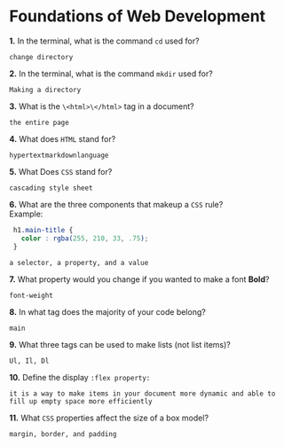# Foundations of Web Development

**1.** In the terminal, what is the command `cd` used for?
<!-- enter you answer in the space below -->
```
change directory
```

**2.** In the terminal, what is the command `mkdir` used for?
<!-- enter you answer in the space below -->
```
Making a directory
```

**3.** What is the `\<html>\</html>` tag in a document?
<!-- enter you answer in the space below -->
```
the entire page
```

**4.** What does `HTML` stand for?
<!-- enter you answer in the space below -->
```
hypertextmarkdownlanguage
```

**5.** What Does `CSS` stand for?
<!-- enter you answer in the space below -->
```
cascading style sheet
```

**6.** What are the three components that makeup a `CSS` rule? <br> Example:
```css
 h1.main-title {
   color : rgba(255, 210, 33, .75);
 }
```
<!-- enter you answer in the space below -->
```
a selector, a property, and a value
```

**7.** What property would you change if you wanted to make a font **Bold**?
<!-- enter you answer in the space below -->
```
font-weight
```

**8.** In what tag does the majority of your code belong?
<!-- enter you answer in the space below -->
```
main
```

**9.** What three tags can be used to make lists (not list items)?
<!-- enter you answer in the space below -->
```
Ul, Il, Dl
```

**10.** Define the display `:flex property:`
<!-- enter you answer in the space below -->
```
it is a way to make items in your document more dynamic and able to fill up empty space more efficiently
```

**11.** What `CSS` properties affect the size of a box model?
<!-- enter you answer in the space below -->
```
margin, border, and padding
```